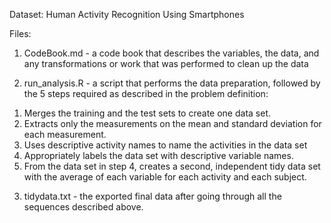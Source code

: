 
Dataset:
Human Activity Recognition Using Smartphones

Files:
1) CodeBook.md - a code book that describes the variables, the data, and any transformations or work that was performed to clean up the data

2) run_analysis.R - a script that performs the data preparation, followed by the 5 steps required as described in the problem definition:
  1. Merges the training and the test sets to create one data set.
  2. Extracts only the measurements on the mean and standard deviation for each      measurement.
  3. Uses descriptive activity names to name the activities in the data set
  4. Appropriately labels the data set with descriptive variable names.
  5. From the data set in step 4, creates a second, independent tidy data set with   the average of each variable for each activity and each subject.

3) tidydata.txt - the exported final data after going through all the sequences described above.